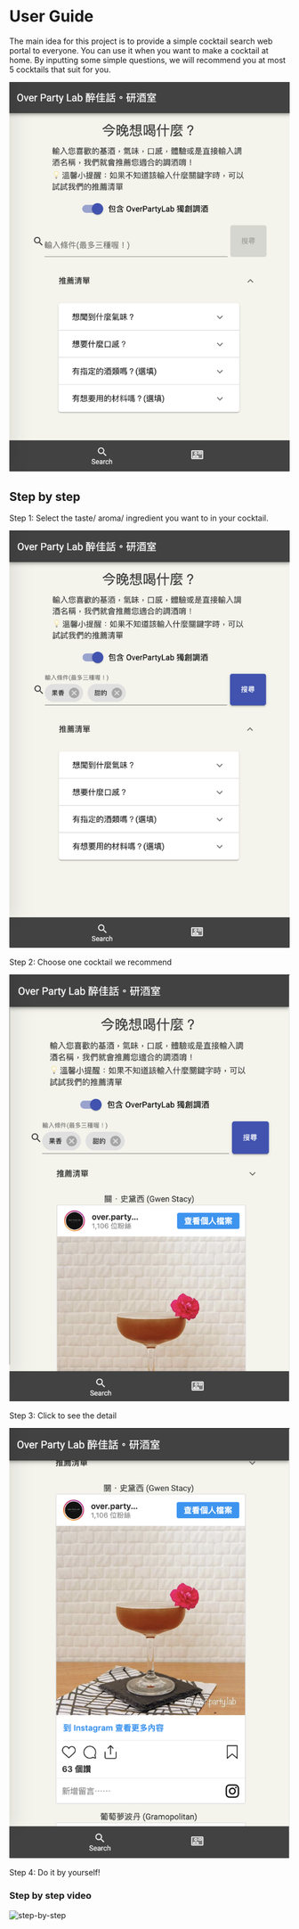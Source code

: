 # User Guide

The main idea for this project is to provide a simple cocktail search web portal to everyone. You can use it when you want to make a cocktail at home. By inputting some simple questions, we will recommend you at most 5 cocktails that suit for you.

![portal](images/portal-1.0.0-beta.1.png "portal")

## Step by step

Step 1: Select the taste/ aroma/ ingredient you want to in your cocktail.

![step-1](images/step-1.png "step-1")

Step 2: Choose one cocktail we recommend

![step-2](images/step-2.png "step-2")

Step 3: Click to see the detail

![step-3](images/step-3.png "step-3")

Step 4: Do it by yourself!

### Step by step video

![step-by-step](images/step-by-step.gif "step-by-step")